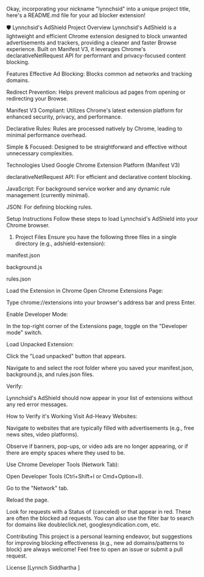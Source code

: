 Okay, incorporating your nickname "lynnchsid" into a unique project title, here's a README.md file for your ad blocker extension!

🛡️ Lynnchsid's AdShield
Project Overview
Lynnchsid's AdShield is a lightweight and efficient Chrome extension designed to block unwanted advertisements and trackers, providing a cleaner and faster Browse experience. Built on Manifest V3, it leverages Chrome's declarativeNetRequest API for performant and privacy-focused content blocking.

Features
Effective Ad Blocking: Blocks common ad networks and tracking domains.

Redirect Prevention: Helps prevent malicious ad pages from opening or redirecting your Browse.

Manifest V3 Compliant: Utilizes Chrome's latest extension platform for enhanced security, privacy, and performance.

Declarative Rules: Rules are processed natively by Chrome, leading to minimal performance overhead.

Simple & Focused: Designed to be straightforward and effective without unnecessary complexities.

Technologies Used
Google Chrome Extension Platform (Manifest V3)

declarativeNetRequest API: For efficient and declarative content blocking.

JavaScript: For background service worker and any dynamic rule management (currently minimal).

JSON: For defining blocking rules.

Setup Instructions
Follow these steps to load Lynnchsid's AdShield into your Chrome browser.

1. Project Files
Ensure you have the following three files in a single directory (e.g., adshield-extension):

manifest.json

background.js

rules.json

Load the Extension in Chrome
Open Chrome Extensions Page:

Type chrome://extensions into your browser's address bar and press Enter.

Enable Developer Mode:

In the top-right corner of the Extensions page, toggle on the "Developer mode" switch.

Load Unpacked Extension:

Click the "Load unpacked" button that appears.

Navigate to and select the root folder where you saved your manifest.json, background.js, and rules.json files.

Verify:

Lynnchsid's AdShield should now appear in your list of extensions without any red error messages.

How to Verify it's Working
Visit Ad-Heavy Websites:

Navigate to websites that are typically filled with advertisements (e.g., free news sites, video platforms).

Observe if banners, pop-ups, or video ads are no longer appearing, or if there are empty spaces where they used to be.

Use Chrome Developer Tools (Network Tab):

Open Developer Tools (Ctrl+Shift+I or Cmd+Option+I).

Go to the "Network" tab.

Reload the page.

Look for requests with a Status of (canceled) or that appear in red. These are often the blocked ad requests. You can also use the filter bar to search for domains like doubleclick.net, googlesyndication.com, etc.

Contributing
This project is a personal learning endeavor, but suggestions for improving blocking effectiveness (e.g., new ad domains/patterns to block) are always welcome! Feel free to open an issue or submit a pull request.

License
[Lynnch Siddhartha ]